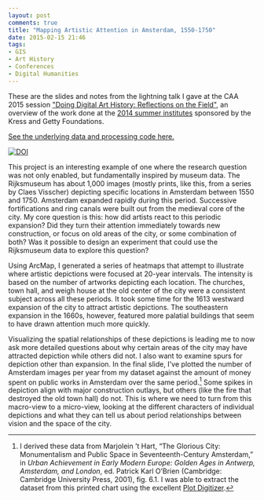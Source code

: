 ```yaml
---
layout: post
comments: true
title: "Mapping Artistic Attention in Amsterdam, 1550-1750"
date: 2015-02-15 21:46
tags: 
- GIS
- Art History
- Conferences
- Digital Humanities
---
```


<aside>
<p>These are the slides and notes from the lightning talk I gave at the CAA 2015 session <a href="http://conference.collegeart.org/programs/doing-digital-art-history/">"Doing Digital Art History: Reflections on the Field"</a>, an overview of the work done at the <a href="/2014/01/21/summer-2014-digital-art-history-institutes.html">2014 summer institutes</a> sponsored by the Kress and Getty Foundations.</p>
<p><a href="https://github.com/mdlincoln/middlebury_amsterdam">See the underlying data and processing code here.</a></p>
<p><a href="http://dx.doi.org/10.5281/zenodo.15461"><img src="https://zenodo.org/badge/5105/mdlincoln/middlebury_amsterdam.svg" alt="DOI" /></a></p>
</aside>

<script async class="speakerdeck-embed" data-id="2f56994087f846ff8cb733fcbf1f6c11" data-ratio="1.33333333333333" src="//speakerdeck.com/assets/embed.js"></script>

This project is an interesting example of one where the research question was not only enabled, but fundamentally inspired by museum data.
The Rijksmuseum has about 1,000 images (mostly prints, like this, from a series by Claes Visscher) depicting specific locations in Amsterdam between 1550 and 1750.
Amsterdam expanded rapidly during this period. Successive fortifications and ring canals were built out from the medieval core of the city.
My core question is this: how did artists react to this periodic expansion? Did they turn their attention immediately towards new construction, or focus on old areas of the city, or some combination of both?
Was it possible to design an experiment that could use the Rijksmuseum data to explore this question?

Using ArcMap, I generated a series of heatmaps that attempt to illustrate where artistic depictions were focused at 20-year intervals. The intensity is based on the number of artworks depicting each location.
The churches, town hall, and weigh house at the old center of the city were a consistent subject across all these periods.
It took some time for the 1613 westward expansion of the city to attract artistic depictions. 
The southeastern expansion in the 1660s, however, featured more palatial buildings that seem to have drawn attention much more quickly.

Visualizing the spatial relationships of these depictions is leading me to now ask more detailed questions about why certain areas of the city may have attracted depiction while others did not.
I also want to examine spurs for depiction other than expansion.
In the final slide, I've plotted the number of Amsterdam images per year from my dataset against the amount of money spent on public works in Amsterdam over the same period.[^1]
Some spikes in depiction align with major construction outlays, but others (like the fire that destroyed the old town hall) do not. 
This is where we need to turn from this macro-view to a micro-view, looking at the different characters of individual depictions and what they can tell us about period relationships between vision and the space of the city. 

[^1]: I derived these data from Marjolein ’t Hart, “The Glorious City: Monumentalism and Public Space in Seventeenth-Century Amsterdam,” in *Urban Achievement in Early Modern Europe: Golden Ages in Antwerp, Amsterdam, and London*, ed. Patrick Karl O’Brien (Cambridge: Cambridge University Press, 2001), fig. 6.1. I was able to extract the dataset from this printed chart using the excellent [Plot Digitizer](http://plotdigitizer.sourceforge.net/).
